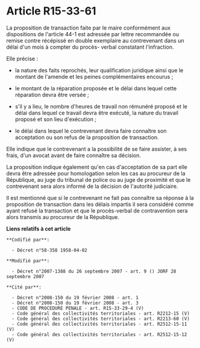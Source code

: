 # Article R15-33-61

La proposition de transaction faite par le maire conformément aux dispositions de l'article 44-1 est adressée par lettre
recommandée ou remise contre récépissé en double exemplaire au contrevenant dans un délai d'un mois à compter du procès-
verbal constatant l'infraction.

Elle précise :

- la nature des faits reprochés, leur qualification juridique ainsi que le montant de l'amende et les peines complémentaires
encourus ;

- le montant de la réparation proposée et le délai dans lequel cette réparation devra être versée ;

- s'il y a lieu, le nombre d'heures de travail non rémunéré proposé et le délai dans lequel ce travail devra être exécuté, la
nature du travail proposé et son lieu d'exécution ;

- le délai dans lequel le contrevenant devra faire connaître son acceptation ou son refus de la proposition de transaction.

Elle indique que le contrevenant a la possibilité de se faire assister, à ses frais, d'un avocat avant de faire connaître sa
décision.

La proposition indique également qu'en cas d'acceptation de sa part elle devra être adressée pour homologation selon les cas
au procureur de la République, au juge du tribunal de police ou au juge de proximité et que le contrevenant sera alors
informé de la décision de l'autorité judiciaire.

Il est mentionné que si le contrevenant ne fait pas connaître sa réponse à la proposition de transaction dans les délais
impartis il sera considéré comme ayant refusé la transaction et que le procès-verbal de contravention sera alors transmis au
procureur de la République.

**Liens relatifs à cet article**

	**Codifié par**:

	  - Décret n°58-358 1958-04-02

	**Modifié par**:

	  - Décret n°2007-1388 du 26 septembre 2007 - art. 9 () JORF 28 septembre 2007

	**Cité par**:

	  - Décret n°2008-150 du 19 février 2008 - art. 1
	  - Décret n°2008-150 du 19 février 2008 - art. 3
	  - CODE DE PROCEDURE PENALE - art. R15-33-29-4 (V)
	  - Code général des collectivités territoriales - art. R2212-15 (V)
	  - Code général des collectivités territoriales - art. R2213-60 (V)
	  - Code général des collectivités territoriales - art. R2512-15-11 (V)
	  - Code général des collectivités territoriales - art. R2512-15-12 (V)
